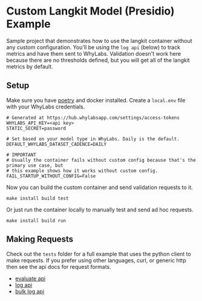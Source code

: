 # Custom Langkit Model (Presidio) Example

Sample project that demonstrates how to use the langkit container without any custom configuration. You'll be using the `log api` (below) to
track metrics and have them sent to WhyLabs. Validation doesn't work here because there are no thresholds defined, but you will get all of
the langkit metrics by default.

## Setup

Make sure you have [poetry](https://python-poetry.org/) and docker installed. Create a `local.env` file with your WhyLabs credentials.

```
# Generated at https://hub.whylabsapp.com/settings/access-tokens
WHYLABS_API_KEY=<api key>
STATIC_SECRET=password

# Set based on your model type in WhyLabs. Daily is the default.
DEFAULT_WHYLABS_DATASET_CADENCE=DAILY

# IMPORTANT
# Usually the container fails without custom config because that's the primary use case, but
# this example shows how it works without custom config.
FAIL_STARTUP_WITHOUT_CONFIG=False
```

Now you can build the custom container and send validation requests to it.

```
make install build test
```

Or just run the container locally to manually test and send ad hoc requests.

```
make install build run
```

## Making Requests

Check out the `tests` folder for a full example that uses the python client to make requests. If you prefer using other languages, curl, or
generic http then see the api docs for request formats.

- [evaluate api](https://whylabs.github.io/whylogs-container-python-docs/whylogs-container-python.html#operation/evaluate)
- [log api](https://whylabs.github.io/whylogs-container-python-docs/whylogs-container-python.html#operation/log_llm)
- [bulk log api](https://whylabs.github.io/whylogs-container-python-docs/whylogs-container-python.html#operation/log)
